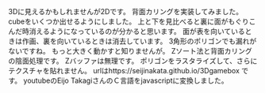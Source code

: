3Dに見えるかもしれませんが2Dです。
背面カリングを実装してみました。
cubeをいくつか出せるようにしました。
上と下を見比べると裏に面がもぐりこんだ時消えるようになっているのが分かると思います。
面が表を向いているときは作画、裏を向いているときは消去しています。
3角形のポリゴンでも漏れがないですね。
もっと大きく動かすと知りませんが。
Zソート法と背面カリングの陰面処理です。
Zバッファは無理です。
ポリゴンをラスタライズして、さらにテクスチャを貼れません。
urlはhttps://seijinakata.github.io/3Dgamebox
です。
youtubeのEijo TakagiさんのＣ言語をjavascriptに変換しました。
